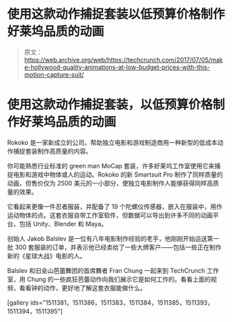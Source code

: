 # 使用这款动作捕捉套装以低预算价格制作好莱坞品质的动画 

> 原文：<https://web.archive.org/web/https://techcrunch.com/2017/07/05/make-hollywood-quality-animations-at-low-budget-prices-with-this-motion-capture-suit/>

# 使用这款动作捕捉套装，以低预算价格制作好莱坞品质的动画

Rokoko 是一家新成立的公司，帮助独立电影和游戏制造商用一种新型的低成本动作捕捉套装制作高质量的内容。

你可能熟悉行业标准的 green man MoCap 套装，许多好莱坞工作室使用它来捕捉电影和游戏中物体或人的运动。Rokoko 的新 Smartsuit Pro 制作了同样质量的动画，但售价仅为 2500 美元的一小部分，使独立电影制作人能够获得同样高质量的效果。

它看起来更像一件忍者服装，并配备了 19 个陀螺仪传感器，嵌入在服装中，用作运动物体的点。这套衣服自带工作室软件，但数据可以导出到许多不同的动画平台，包括 Unity、Blender 和 Maya。

创始人 Jakob Balslev 是一位有八年电影制作经验的老手，他刚刚开始运送第一批 300 套服装的订单，并表示他已经卖给了一些大牌客户——包括一些正在制作新的《星球大战》电影的人。

Balslev 和旧金山芭蕾舞团的首席舞者 Fran Chung 一起来到 TechCrunch 工作室，用 Chung 的一些疯狂芭蕾动作向我们展示它是如何工作的。看看上面的视频，看看钟的动作，更好地了解这套衣服能做什么。

[gallery ids="1511381，1511386，1511383，1511384，1511385，1511393，1511394，1511395"]